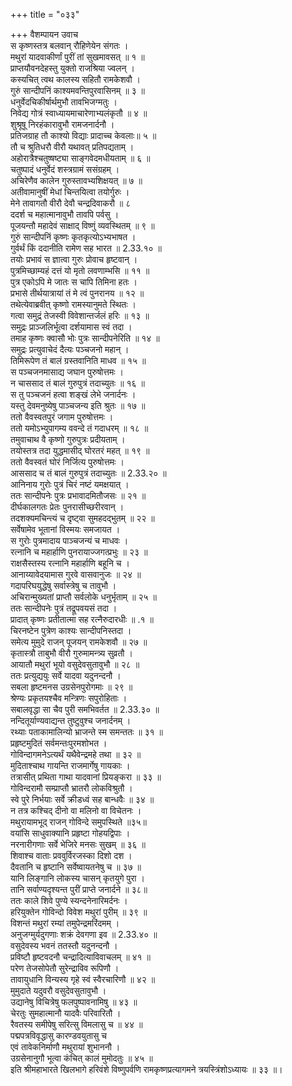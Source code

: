 +++
title = "०३३"

+++
वैशम्पायन उवाच  
स कृष्णस्तत्र बलवान् रौहिणेयेन संगतः ।  
मथुरां यादवाकीर्णां पुरीं तां सुखमावसत् ॥ १ ॥  
प्राप्तयौवनदेहस्तु युक्तो राजश्रिया ज्वलन् ।  
कस्यचित् त्वथ कालस्य सहितौ रामकेशवौ ।  
गुरुं सान्दीपनिं काश्यमवन्तिपुरवासिनम् ॥ ३ ॥  
धनुर्वेदचिकीर्षार्थमुभौ तावभिजग्मतुः ।  
निवेद्य गोत्रं स्वाध्यायमाचारेणाभ्यलंकृतौ ॥ ४ ॥  
शुश्रूषू निरहंकारावुभौ रामजनार्दनौ ।  
प्रतिजग्राह तौ काश्यो विद्याः प्रादाच्च केवलाः॥ ५ ॥  
तौ च श्रुतिधरौ वीरौ यथावत् प्रतिपद्यताम् ।  
अहोरात्रैश्चतुष्षष्ट्या साङ्गवेदमधीयताम् ॥ ६ ॥  
चतुष्पादं धनुर्वेदं शस्त्रग्रामं ससंग्रहम् ।  
अचिरेणैव कालेन गुरुस्तावभ्यशिक्षयत् ॥ ७ ॥  
अतीवामानुषीं मेधां चिन्तयित्वा तयोर्गुरुः ।  
मेने तावागतौ वीरौ देवौ चन्द्रदिवाकरौ ॥ ८  
ददर्श च महात्मानावुभौ तावपि पर्वसु ।  
पूजयन्तौ महादेवं साक्षाद् विष्णुं व्यवस्थितम् ॥ ९ ॥  
गुरुं सान्दीपनिं कृष्णः कृतकृत्योऽभ्यभाषत ।  
गुर्वर्थं किं ददानीति रामेण सह भारत ॥ 2.33.१० ॥  
तयोः प्रभावं स ज्ञात्वा गुरुः प्रोवाच हृष्टवान् ।  
पुत्रमिच्छाम्यहं दत्तं यो मृतो लवणाम्भसि ॥ ११ ॥  
पुत्र एकोऽपि मे जातः स चापि तिमिना हतः ।  
प्रभासे तीर्थयात्रायां तं मे त्वं पुनरानय ॥ १२ ॥  
तथेत्येवाब्रवीत् कृष्णो रामस्यानुमते स्थितः ।  
गत्वा समुद्रं तेजस्वी विवेशान्तर्जलं हरिः ॥ १३ ॥  
समुद्रः प्राञ्जलिर्भूत्वा दर्शयामास स्वं तदा ।  
तमाह कृष्णः क्वासौ भोः पुत्रः सान्दीपनेरिति ॥ १४ ॥  
समुद्रः प्रत्युवाचेदं दैत्यः पञ्चजनो महान् ।  
तिमिरूपेण तं बालं ग्रस्तवानिति माधव ॥ १५ ॥  
स पञ्चजनमासाद्य जघान पुरुषोत्तमः ।  
न चाससाद तं बालं गुरुपुत्रं तदाच्युतः ॥ १६ ॥  
स तु पञ्चजनं हत्वा शङ्खं लेभे जनार्दनः ।  
यस्तु देवमनुष्येषु पाञ्चजन्य इति श्रुतः ॥ १७ ॥  
ततो वैवस्वतपुरं जगाम पुरुषोत्तमः ।  
ततो यमोऽभ्युपागम्य ववन्दे तं गदाधरम् ॥ १८ ॥  
तमुवाचाथ वै कृष्णो गुरुपुत्रः प्रदीयताम् ।  
तयोस्तत्र तदा युद्धमासीद् घोरतरं महत् ॥ १९ ॥  
ततो वैवस्वतं घोरं निर्जित्य पुरुषोत्तमः ।  
आससाद च तं बालं गुरुपुत्रं तदाच्युतः ॥ 2.33.२० ॥  
आनिनाय गुरोः पुत्रं चिरं नष्टं यमक्षयात् ।  
ततः सान्दीपनेः पुत्रः प्रभावादमितौजसः ॥ २१ ॥  
दीर्घकालगतः प्रेतः पुनरासीच्छरीरवान् ।  
तदशक्यमचिन्त्यं च दृष्ट्वा सुमहदद्भुतम् ॥ २२ ॥  
सर्वेषामेव भूतानां विस्मयः समजायत ।  
स गुरोः पुत्रमादाय पाञ्चजन्यं च माधवः ।  
रत्नानि च महार्हाणि पुनरायाज्जगत्प्रभुः ॥ २३ ॥  
राक्षसैस्तस्य रत्नानि महार्हाणि बहूनि च ।  
आनाय्यावेदयामास गुरवे वासवानुजः ॥ २४ ॥  
गदापरिघयुद्धेषु सर्वास्त्रेषु च तावुभौ ।  
अचिरान्मुख्यतां प्राप्तौ सर्वलोके धनुर्भृताम् ॥ २५ ॥  
ततः सान्दीपनेः पुत्रं तद्रूपवयसं तदा ।  
प्रादात् कृष्णः प्रतीतात्मा सह रत्नैरुदारधीः ॥ .१ ॥  
चिरनष्टेन पुत्रेण काश्यः सान्दीपनिस्तदा ।  
समेत्य मुमुदे राजन् पूजयन् रामकेशवौ ॥ २७ ॥  
कृतास्त्रौ ताबुभौ वीरौ गुरुमामन्त्र्य सुव्रतौ ।  
आयातौ मथुरां भूयो वसुदेवसुतावुभौ ॥ २८ ॥  
ततः प्रत्युद्ययुः सर्वे यादवा यदुनन्दनौ ।  
सबला हृष्टमनस उग्रसेनपुरोगमाः ॥ २९ ॥  
श्रेण्यः प्रकृतयश्चैव मन्त्रिणः सपुरोहिताः ।  
सबालवृद्धा सा चैव पुरी समभिवर्तत ॥ 2.33.३० ॥  
नन्दितूर्याण्यवाद्यन्त तुष्टुवुश्च जनार्दनम् ।  
रथ्याः पताकामालिन्यो भ्राजन्ते स्म समन्ततः ॥ ३१ ॥  
प्रहृष्टमुदितं सर्वमन्तःपुरमशोभत ।  
गोविन्दागमनेऽत्यर्थं यथैवेन्द्रमहे तथा ॥ ३२ ॥  
मुदिताश्चाथ गायन्ति राजमार्गेषु गायकाः ।  
तत्रासीत् प्रथिता गाथा यादवानां प्रियङ्करा ॥ ३३ ॥  
गोविन्दरामौ सम्प्राप्तौ भ्रातरौ लोकविश्रुतौ ।  
स्वे पुरे निर्भयाः सर्वे क्रीडध्वं सह बान्धवैः ॥ ३४ ॥  
न तत्र कश्चिद् दीनो वा मलिनो वा विचेतनः ।  
मथुरायामभूद् राजन् गोविन्दे समुपस्थिते ॥३५॥  
वयांसि साधुवाक्यानि प्रहृष्टा गोहयद्विपाः ।  
नरनारीगणाः सर्वे भेजिरे मनसः सुखम् ॥ ३६ ॥  
शिवाश्च वाताः प्रववुर्विरजस्का दिशो दश ।  
दैवतानि च हृष्टानि सर्वेष्वायतनेषु च ॥ ३७ ॥  
यानि लिङ्गानि लोकस्य चासन् कृतयुगे पुरा ।  
तानि सर्वाण्यदृश्यन्त पुरीं प्राप्ते जनार्दने ॥ ३८॥  
ततः काले शिवे पुण्ये स्यन्दनेनारिमर्दनः ।  
हरियुक्तेन गोविन्दो विवेश मथुरां पुरीम् ॥ ३९ ॥  
विशन्तं मथुरां रम्यां तमुपेन्द्रमरिंदमम् ।  
अनुजग्मुर्यदुगणाः शक्रं देवगणा इव ॥ 2.33.४० ॥  
वसुदेवस्य भवनं ततस्तौ यदुनन्दनौ ।  
प्रविष्टौ हृष्टवदनौ चन्द्रादित्याविवाचलम् ॥ ४१ ॥  
परेण तेजसोपेतौ सुरेन्द्राविव रूपिणौ ।  
तावायुधानि विन्यस्य गृहे स्वं स्वैरचारिणौ ॥ ४२ ॥  
मुमुदाते यदुवरौ वसुदेवसुतावुभौ ।  
उद्यानेषु विचित्रेषु फलपुष्पावनामिषु ॥ ४३ ॥  
चेरतुः सुमहात्मानौ यादवैः परिवारितौ ।  
रैवतस्य समीपेषु सरित्सु विमलासु च ॥ ४४ ॥  
पद्मपत्रविवृद्धासु कारण्डवयुतासु च  
एवं तावेकनिर्माणौ मथुरायां शुभाननौ ।  
उग्रसेनानुगौ भूत्वा कंचित् कालं मुमोदतुः ॥ ४५ ॥  
इति श्रीमहाभारते खिलभागे हरिवंशे विष्णुपर्वणि रामकृष्णप्रत्यागमने त्रयस्त्रिंशोऽध्यायः ॥ ३३ ॥।